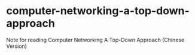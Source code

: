 # computer-networking-a-top-down-approach
Note for reading Computer Networking A Top-Down Approach (Chinese Version)
